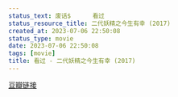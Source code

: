 ```yaml
---
status_text: 废话$      看过
status_resource_title: 二代妖精之今生有幸‎ (2017)
created_at: 2023-07-06 22:50:08
status_type: movie
date: 2023-07-06 22:50:08
tags: [movie]
title: 看过 - 二代妖精之今生有幸‎ (2017)
---
```

[豆瓣链接](https://movie.douban.com/subject/26797419/)
